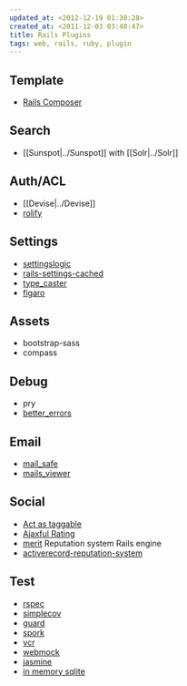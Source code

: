 ```yaml
---
updated_at: <2012-12-19 01:38:28>
created_at: <2011-12-03 03:40:47>
title: Rails Plugins
tags: web, rails, ruby, plugin
---
```


Template
--------

- [Rails Composer](http://railsapps.github.com/rails-composer/)

Search
-------

- [[Sunspot|../Sunspot]] with [[Solr|../Solr]]

Auth/ACL
--------

- [[Devise|../Devise]]
- [rolify](https://github.com/EppO/rolify)

Settings
--------

- [settingslogic](https://github.com/binarylogic/settingslogic)
- [rails-settings-cached](https://github.com/huacnlee/rails-settings-cached)
- [type_caster](https://gist.github.com/4307089)
- [figaro](https://github.com/laserlemon/figaro)

Assets
------

- bootstrap-sass
- compass

Debug
-----

- pry
- [better_errors](https://github.com/charliesome/better_errors)

Email
-----

- [mail_safe](https://github.com/myronmarston/mail_safe)
- [mails_viewer](https://github.com/pragmaticly/mails_viewer)


Social
------

- [Act as taggable](https://github.com/mbleigh/acts-as-taggable-on)
- [Ajaxful Rating](https://github.com/andypayne/ajaxful-rating)
- [merit](https://github.com/tute/merit) Reputation system Rails engine
- [activerecord-reputation-system](https://github.com/twitter/activerecord-reputation-system)

Test
----

- [rspec](https://www.relishapp.com/rspec/)
- [simplecov](https://github.com/colszowka/simplecov)
- [guard](https://github.com/guard/guard)
- [spork](https://github.com/sporkrb/spork)
- [vcr](https://github.com/vcr/vcr)
- [webmock](https://github.com/bblimke/webmock)
- [jasmine](https://github.com/pivotal/jasmine-gem)
- [in memory sqlite](http://chrisroos.co.uk/blog/2006-02-08-in-memory-sqlite-database-for-rails-testing)

